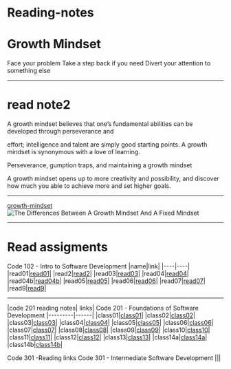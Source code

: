 # Reading-notes

# Growth Mindset

 Face your problem
 Take a step back if you need
 Divert your attention to something else

------

# read note2

A growth mindset believes that one’s fundamental abilities can be developed through perseverance and

 effort; intelligence and talent are simply good
starting points. A growth mindset is synonymous with a love of learning.

 Perseverance, gumption traps, and maintaining a growth mindset

 A growth mindset opens  up to more creativity and possibility, and  discover how much you able to achieve more and set higher goals.

-----------

[growth-mindset](https://www.atlassian.com/blog/inside-atlassian/growth-mindset)
![The Differences Between A Growth Mindset And A Fixed Mindset](https://www.strengthscope.com/wp-content/uploads/2021/01/Growth-v-fixed-mindset-1024x725.jpg)

---------------

# Read assigments

Code 102 - Intro to Software Development
|name|link|
|----|----|
|read01|[read01](https://eabdalhaleem.github.io/Reading-notes/read01)|
|read2|[read2](https://eabdalhaleem.github.io/Reading-notes/read2)|
|read03|[read03](https://eabdalhaleem.github.io/Reading-notes/read03)|
|read04|[read04](https://eabdalhaleem.github.io/Reading-notes/read04)|
|read04b|[read04b](https://eabdalhaleem.github.io/Reading-notes/read04b)|
|read05|[read05](https://eabdalhaleem.github.io/Reading-notes/read05)|
|read06|[read06](https://eabdalhaleem.github.io/Reading-notes/read06)|
|read07|[read07](https://eabdalhaleem.github.io/Reading-notes/read07)|
|read9|[read9](https://eabdalhaleem.github.io/Reading-notes/read9 )|

------------------------

|code 201 reading notes| links|
Code 201 - Foundations of Software Development
|---------|------|
|class01|[class01](https://eabdalhaleem.github.io/Reading-notes/class01)|
|class02|[class02](https://eabdalhaleem.github.io/Reading-notes/class02)|
|class03|[class03](https://eabdalhaleem.github.io/Reading-notes/class03)|
|class04|[class04](https://eabdalhaleem.github.io/Reading-notes/class04)|
|class05|[class05](https://eabdalhaleem.github.io/Reading-notes/class05)|
|class06|[class06](https://eabdalhaleem.github.io/Reading-notes/class06)|
|class07|[class07](https://eabdalhaleem.github.io/Reading-notes/class07)|
|class08|[class08](https://eabdalhaleem.github.io/Reading-notes/class08)|
|class09|[class09](https://eabdalhaleem.github.io/Reading-notes/class09)|
|class10|[class10](https://eabdalhaleem.github.io/Reading-notes/class10)|
|class11|[class11](https://eabdalhaleem.github.io/Reading-notes/class11)|
|class12|[class12](https://eabdalhaleem.github.io/Reading-notes/class12)|
|class13|[class13](https://eabdalhaleem.github.io/Reading-notes/class13)|
|class14a|[class14a](https://eabdalhaleem.github.io/Reading-notes/class14a)|
|class14b|[class14b](https://eabdalhaleem.github.io/Reading-notes/class14b)|


Code 301 -Reading links
Code 301 - Intermediate Software Development
|||
